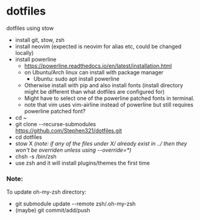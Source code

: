 # dotfiles
dotfiles using stow

- install git, stow, zsh
- install neovim (expected is neovim for alias etc, could be changed locally)
- install powerline
  - https://powerline.readthedocs.io/en/latest/installation.html
  - on Ubuntu/Arch linux can install with package manager
    - Ubuntu: sudo apt install powerline
  - Otherwise install with pip and also install fonts (install directory might be different than what dotfiles are configured for)
  - Might have to select one of the powerline patched fonts in terminal.
  - note that vim uses vim-airline instead of powerline but still requires powerline patched font?
- cd ~
- git clone --recurse-submodules https://github.com/Stephen321/dotfiles.git
- cd dotfiles
- stow X *(note: if any of the files under X/ already exist in ../ then they won't be overriden unless using --override=\*)*
- chsh -s /bin/zsh
- use zsh and it will install plugins/themes the first time

### Note:
To update oh-my-zsh directory:
- git submodule update --remote zsh/.oh-my-zsh
- (maybe) git commit/add/push
